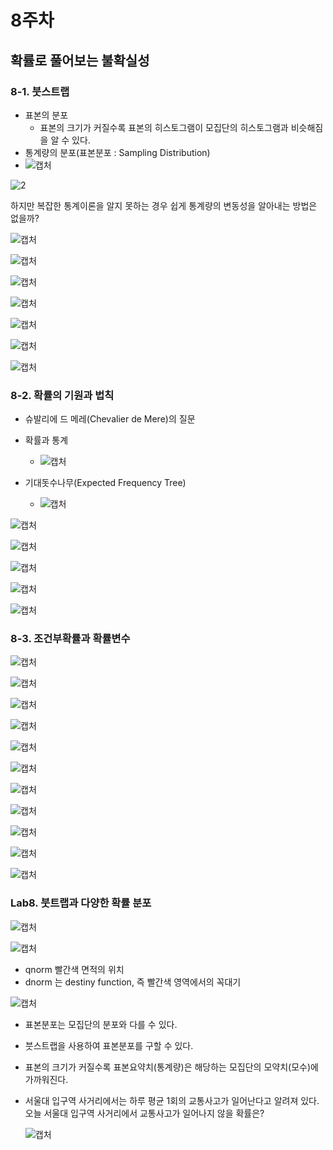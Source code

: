 # 8주차



## 확률로 풀어보는 불확실성



### 8-1. 붓스트랩

- 표본의 분포
  - 표본의 크기가 커질수록 표본의 히스토그램이 모집단의 히스토그램과 비슷해짐을 알 수 있다.
- 통계량의 분포(표본분포 : Sampling Distribution)
- ![캡처](md-images/%EC%BA%A1%EC%B2%98-1638427484549.PNG)

![2](md-images/2-1638427489733.PNG)

하지만 복잡한 통계이론을 알지 못하는 경우 쉽게 통계량의 변동성을 알아내는 방법은 없을까?

![캡처](md-images/%EC%BA%A1%EC%B2%98-1638427601803.PNG)

![캡처](md-images/%EC%BA%A1%EC%B2%98-1638427650389.PNG)

![캡처](md-images/%EC%BA%A1%EC%B2%98-1638427667112.PNG)

![캡처](md-images/%EC%BA%A1%EC%B2%98-1638427707183.PNG)

![캡처](md-images/%EC%BA%A1%EC%B2%98-1638428587895.PNG)

![캡처](md-images/%EC%BA%A1%EC%B2%98-1638428647774.PNG)

![캡처](md-images/%EC%BA%A1%EC%B2%98-1638428686588.PNG)

### 8-2. 확률의 기원과 법칙

- 슈발리에 드 메레(Chevalier de Mere)의 질문

- 확률과 통계
  - ![캡처](md-images/%EC%BA%A1%EC%B2%98-1638446859844.PNG)

- 기대돗수나무(Expected Frequency Tree)
  - ![캡처](md-images/%EC%BA%A1%EC%B2%98-1638446938913.PNG)

![캡처](md-images/%EC%BA%A1%EC%B2%98-1638446966892.PNG)

![캡처](md-images/%EC%BA%A1%EC%B2%98-1638447041206.PNG)

![캡처](md-images/%EC%BA%A1%EC%B2%98-1638447096673.PNG)

![캡처](md-images/%EC%BA%A1%EC%B2%98-1638447215354.PNG)

![캡처](md-images/%EC%BA%A1%EC%B2%98-1638447247087.PNG)

### 8-3. 조건부확률과 확률변수

![캡처](md-images/%EC%BA%A1%EC%B2%98-1638447466557.PNG)

![캡처](md-images/%EC%BA%A1%EC%B2%98-1638447762284.PNG)

![캡처](md-images/%EC%BA%A1%EC%B2%98-1638447822386.PNG)

![캡처](md-images/%EC%BA%A1%EC%B2%98-1638447920593.PNG)

![캡처](md-images/%EC%BA%A1%EC%B2%98-1638447978430.PNG)

![캡처](md-images/%EC%BA%A1%EC%B2%98-1638448031964.PNG)

![캡처](md-images/%EC%BA%A1%EC%B2%98-1638448135941.PNG)

![캡처](md-images/%EC%BA%A1%EC%B2%98-1638448190765.PNG)

![캡처](md-images/%EC%BA%A1%EC%B2%98-1638448255408.PNG)

![캡처](md-images/%EC%BA%A1%EC%B2%98-1638448273180.PNG)

![캡처](md-images/%EC%BA%A1%EC%B2%98-1638448350961.PNG)

### Lab8. 붓트랩과 다양한 확률 분포

![캡처](md-images/%EC%BA%A1%EC%B2%98-1638449086356.PNG)

![캡처](md-images/%EC%BA%A1%EC%B2%98-1638449133826.PNG)

- qnorm 빨간색 면적의 위치
- dnorm 는 destiny function, 즉 빨간색 영역에서의 꼭대기

![캡처](md-images/%EC%BA%A1%EC%B2%98-1638449656809.PNG)

- 표본분포는 모집단의 분포와 다를 수 있다.
- 붓스트랩을 사용하여 표본분포를 구할 수 있다.
- 표본의 크기가 커질수록 표본요약치(통계량)은 해당하는 모집단의 모약치(모수)에 가까워진다.



- 서울대 입구역 사거리에서는 하루 평균 1회의 교통사고가 일어난다고 알려져 있다. 오늘 서울대 입구역 사거리에서 교통사고가 일어나지 않을 확률은?

  ![캡처](md-images/%EC%BA%A1%EC%B2%98-1638450651479.PNG)

  


